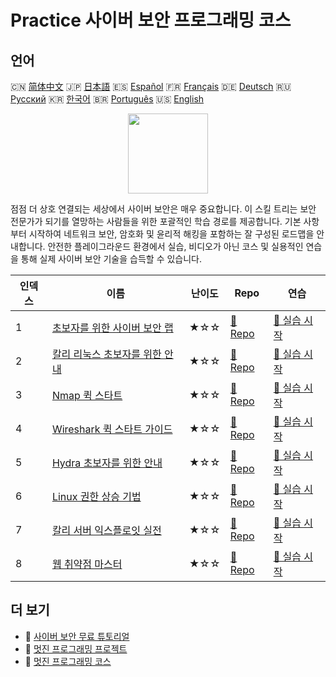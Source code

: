 # Practice 사이버 보안 프로그래밍 코스

## 언어

🇨🇳 [简体中文](README_zh.md) 🇯🇵 [日本語](README_ja.md) 🇪🇸 [Español](README_es.md) 🇫🇷 [Français](README_fr.md) 🇩🇪 [Deutsch](README_de.md) 🇷🇺 [Русский](README_ru.md) 🇰🇷 [한국어](README_ko.md) 🇧🇷 [Português](README_pt.md) 🇺🇸 [English](README.md) 

<div align="center">
<img width="128px" src="https://file.labex.io/path/Xke24vJbuOBk.png">
</div>

점점 더 상호 연결되는 세상에서 사이버 보안은 매우 중요합니다. 이 스킬 트리는 보안 전문가가 되기를 열망하는 사람들을 위한 포괄적인 학습 경로를 제공합니다. 기본 사항부터 시작하여 네트워크 보안, 암호화 및 윤리적 해킹을 포함하는 잘 구성된 로드맵을 안내합니다. 안전한 플레이그라운드 환경에서 실습, 비디오가 아닌 코스 및 실용적인 연습을 통해 실제 사이버 보안 기술을 습득할 수 있습니다.

|   인덱스 | 이름                                                                                         | 난이도   | Repo                                                                              | 연습                                                                                 |
|----------|----------------------------------------------------------------------------------------------|----------|-----------------------------------------------------------------------------------|--------------------------------------------------------------------------------------|
|        1 | [초보자를 위한 사이버 보안 랩](https://labex.io/ko/courses/cybersecurity-labs-for-beginners) | ★☆☆      | [🔗 Repo](https://github.com/labex-labs/cybersecurity-labs-for-beginners)         | [🚀 실습 시작](https://labex.io/ko/courses/cybersecurity-labs-for-beginners)         |
|        2 | [칼리 리눅스 초보자를 위한 안내](https://labex.io/ko/courses/kali-linux-for-beginners)       | ★☆☆      | [🔗 Repo](https://github.com/labex-labs/kali-linux-for-beginners)                 | [🚀 실습 시작](https://labex.io/ko/courses/kali-linux-for-beginners)                 |
|        3 | [Nmap 퀵 스타트](https://labex.io/ko/courses/quick-start-with-nmap)                          | ★☆☆      | [🔗 Repo](https://github.com/labex-labs/quick-start-with-nmap)                    | [🚀 실습 시작](https://labex.io/ko/courses/quick-start-with-nmap)                    |
|        4 | [Wireshark 퀵 스타트 가이드](https://labex.io/ko/courses/quick-start-with-wireshark)         | ★☆☆      | [🔗 Repo](https://github.com/labex-labs/quick-start-with-wireshark)               | [🚀 실습 시작](https://labex.io/ko/courses/quick-start-with-wireshark)               |
|        5 | [Hydra 초보자를 위한 안내](https://labex.io/ko/courses/hydra-for-beginners)                  | ★☆☆      | [🔗 Repo](https://github.com/labex-labs/hydra-for-beginners)                      | [🚀 실습 시작](https://labex.io/ko/courses/hydra-for-beginners)                      |
|        6 | [Linux 권한 상승 기법](https://labex.io/ko/courses/privilege-escalation-techniques-on-linux) | ★☆☆      | [🔗 Repo](https://github.com/labex-labs/privilege-escalation-techniques-on-linux) | [🚀 실습 시작](https://labex.io/ko/courses/privilege-escalation-techniques-on-linux) |
|        7 | [칼리 서버 익스플로잇 실전](https://labex.io/ko/courses/kali-server-exploitation-in-action)  | ★☆☆      | [🔗 Repo](https://github.com/labex-labs/kali-server-exploitation-in-action)       | [🚀 실습 시작](https://labex.io/ko/courses/kali-server-exploitation-in-action)       |
|        8 | [웹 취약점 마스터](https://labex.io/ko/courses/web-vulnerability-mastery)                    | ★☆☆      | [🔗 Repo](https://github.com/labex-labs/web-vulnerability-mastery)                | [🚀 실습 시작](https://labex.io/ko/courses/web-vulnerability-mastery)                |

## 더 보기

- 🔗 [사이버 보안 무료 튜토리얼](https://github.com/labex-labs/cybersecurity-free-tutorials)
- 🔗 [멋진 프로그래밍 프로젝트](https://github.com/labex-labs/awesome-programming-projects)
- 🔗 [멋진 프로그래밍 코스](https://github.com/labex-labs/awesome-programming-courses)

